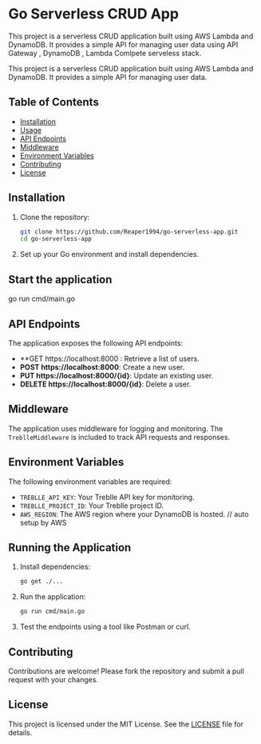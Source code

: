 # Go Serverless CRUD App

This project is a serverless CRUD application built using AWS Lambda and DynamoDB. It provides a simple API for managing user data using API Gateway , DynamoDB , Lambda Comlpete serveless stack.

This project is a serverless CRUD application built using AWS Lambda and DynamoDB. It provides a simple API for managing user data.

## Table of Contents

- [Installation](#installation)
- [Usage](#usage)
- [API Endpoints](#api-endpoints)
- [Middleware](#middleware)
- [Environment Variables](#environment-variables)
- [Contributing](#contributing)
- [License](#license)

## Installation

1. Clone the repository:
   ```bash
   git clone https://github.com/Reaper1994/go-serverless-app.git
   cd go-serverless-app
   ```

2. Set up your Go environment and install dependencies.

## Start the application
go run cmd/main.go

## API Endpoints

The application exposes the following API endpoints:

- **GET https://localhost:8000 : Retrieve a list of users.
- **POST https://localhost:8000**: Create a new user.
- **PUT https://localhost:8000/{id}**: Update an existing user.
- **DELETE https://localhost:8000/{id}**: Delete a user.

## Middleware

The application uses middleware for logging and monitoring. The `TreblleMiddleware` is included to track API requests and responses.

## Environment Variables

The following environment variables are required:

- `TREBLLE_API_KEY`: Your Treblle API key for monitoring.
- `TREBLLE_PROJECT_ID`: Your Treblle project ID.
- `AWS_REGION`: The AWS region where your DynamoDB is hosted. // auto setup by AWS


## Running the Application

1. Install dependencies:
   ```bash
   go get ./...
   ```

2. Run the application:
   ```bash
   go run cmd/main.go
   ```

3. Test the endpoints using a tool like Postman or curl.
## Contributing

Contributions are welcome! Please fork the repository and submit a pull request with your changes.

## License

This project is licensed under the MIT License. See the [LICENSE](LICENSE) file for details.

